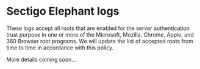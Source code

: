 # Sectigo Elephant logs

These logs accept all roots that are enabled for the server authentication trust purpose in one or more of the Microsoft, Mozilla, Chrome, Apple, and 360 Browser root programs.
We will update the list of accepted roots from time to time in accordance with this policy.

More details coming soon...